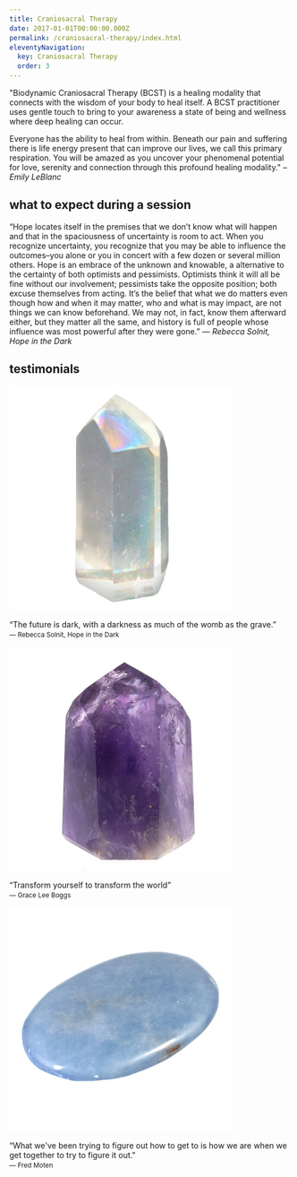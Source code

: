 ```yaml
---
title: Craniosacral Therapy
date: 2017-01-01T00:00:00.000Z
permalink: /craniosacral-therapy/index.html
eleventyNavigation:
  key: Craniosacral Therapy
  order: 3
---
```


"Biodynamic Craniosacral Therapy (BCST) is a healing modality that connects with the wisdom of your body to heal itself. A BCST practitioner uses gentle touch to bring to your awareness a state of being and wellness where deep healing can occur.

Everyone has the ability to heal from within. Beneath our pain and suffering there is life energy present that can improve our lives, we call this primary respiration. You will be amazed as you uncover your phenomenal potential for love, serenity and connection through this profound healing modality." – _Emily LeBlanc_

## what to expect during a session

“Hope locates itself in the premises that we don’t know what will happen and that in the spaciousness of uncertainty is room to act. When you recognize uncertainty, you recognize that you may be able to influence the outcomes–you alone or you in concert with a few dozen or several million others. Hope is an embrace of the unknown and knowable, a alternative to the certainty of both optimists and pessimists. Optimists think it will all be fine without our involvement; pessimists take the opposite position; both excuse themselves from acting. It’s the belief that what we do matters even though how and when it may matter, who and what is may impact, are not things we can know beforehand. We may not, in fact, know them afterward either, but they matter all the same, and history is full of people whose influence was most powerful after they were gone.”
― _Rebecca Solnit, Hope in the Dark_

## testimonials 

<section class="testimonial">
<div>
  <img class="circle" src="/static/img/aura-quartz.png">
<p>“The future is dark, with a darkness as much of the womb as the grave.” <br> <small>― Rebecca Solnit, Hope in the Dark</small></p>
</div>

<div>
  <img class="circle" src="/static/img/amethyst.jpg">
<p>“Transform yourself to transform the world”<br><small>
― Grace Lee Boggs</small></p>
</div>

<div>
  <img class="circle" src="/static/img/angelite.jpg">
<p>“What we've been trying to figure out how to get to is how we are when we get together to try to figure it out." <br>
<small>― Fred Moten</small></p>
</div>
</section>